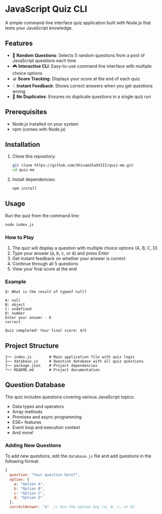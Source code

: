 # JavaScript Quiz CLI

A simple command-line interface quiz application built with Node.js that tests your JavaScript knowledge.

## Features

- 🎯 **Random Questions**: Selects 5 random questions from a pool of JavaScript questions each time
- 🎮 **Interactive CLI**: Easy-to-use command line interface with multiple choice options
- 📊 **Score Tracking**: Displays your score at the end of each quiz
- 💡 **Instant Feedback**: Shows correct answers when you get questions wrong
- 🔄 **No Duplicates**: Ensures no duplicate questions in a single quiz run

## Prerequisites

- Node.js installed on your system
- npm (comes with Node.js)

## Installation

1. Clone this repository:

   ```bash
   git clone https://github.com/ShivamJhaXXIII/quiz-me.git
   cd quiz-me
   ```
2. Install dependencies:

   ```bash
   npm install
   ```

## Usage

Run the quiz from the command line:

```bash
node index.js
```

### How to Play

1. The quiz will display a question with multiple choice options (A, B, C, D)
2. Type your answer (a, b, c, or d) and press Enter
3. Get instant feedback on whether your answer is correct
4. Continue through all 5 questions
5. View your final score at the end

### Example

```
Q: What is the result of typeof null?

A: null
B: object
C: undefined
D: number
Enter your answer - b
correct

Quiz completed! Your final score: 4/5
```

## Project Structure

```
├── index.js        # Main application file with quiz logic
├── database.js     # Question database with all quiz questions
├── package.json    # Project dependencies
└── README.md       # Project documentation
```

## Question Database

The quiz includes questions covering various JavaScript topics:

- Data types and operators
- Array methods
- Promises and async programming
- ES6+ features
- Event loop and execution context
- And more!

### Adding New Questions

To add new questions, edit the `database.js` file and add questions in the following format:

```javascript
{
  question: "Your question here?",
  option: {
    a: "Option A",
    b: "Option B", 
    c: "Option C",
    d: "Option D"
  },
  correctAnswer: "a"  // Use the option key (a, b, c, or d)
```
